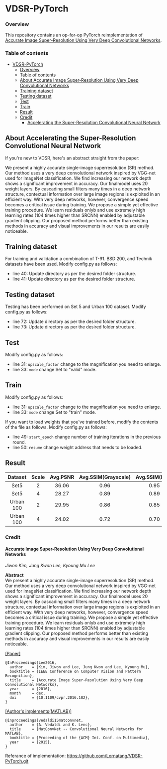 # VDSR-PyTorch

### Overview

This repository contains an op-for-op PyTorch reimplementation of [Accurate Image Super-Resolution Using Very Deep Convolutional Networks](https://arxiv.org/abs/1511.04587).

### Table of contents

- [VDSR-PyTorch](#vdsr-pytorch)
    - [Overview](#overview)
    - [Table of contents](#table-of-contents)
    - [About Accurate Image Super-Resolution Using Very Deep Convolutional Networks](#about-accelerating-the-super-resolution-convolutional-neural-network)
    - [Training dataset](#test)
    - [Testing dataset](#test)
    - [Test](#test)
    - [Train](#train)
    - [Result](#result)
    - [Credit](#credit)
        - [Accelerating the Super-Resolution Convolutional Neural Network](#accurate-image-super-resolution-using-very-deep-convolutional-networks)

## About Accelerating the Super-Resolution Convolutional Neural Network

If you're new to VDSR, here's an abstract straight from the paper:

We present a highly accurate single-image superresolution (SR) method. Our method uses a very deep convolutional network inspired by VGG-net used for
ImageNet classification. We find increasing our network depth shows a significant improvement in accuracy. Our finalmodel uses 20 weight layers. By
cascading small filters many times in a deep network structure, contextual information over large image regions is exploited in an efficient way. With
very deep networks, however, convergence speed becomes a critical issue during training. We propose a simple yet effective training procedure. We
learn residuals onlyb and use extremely high learning rates
(104 times higher than SRCNN) enabled by adjustable gradient clipping. Our proposed method performs better than existing methods in accuracy and
visual improvements in our results are easily noticeable.

## Training dataset
For training and validation a combination of T-91. BSD 200, and Technik datasets have been used.
Modify config.py as follows:
- line 40: Update directory as per the desired folder structure.
- line 41: Update directory as per the desired folder structure.


## Testing dataset
Testing has been performed on Set 5 and Urban 100 dataset.
Modify config.py as follows:
- line 72: Update directory as per the desired folder structure.
- line 73: Update directory as per the desired folder structure.


## Test
Modify config.py as follows:

- line 31: `upscale_factor` change to the magnification you need to enlarge.
- line 33: `mode` change Set to "valid" mode.

## Train
Modify config.py as follows:

- line 31: `upscale_factor` change to the magnification you need to enlarge.
- line 33: `mode` change Set to "train" mode.

If you want to load weights that you've trained before, modify the contents of the file as follows.
Modify config.py as follows:
- line 49: `start_epoch` change number of training iterations in the previous round.
- line 50: `resume` change weight address that needs to be loaded.

## Result
| Dataset | Scale |     Avg.PSNR     |     Avg.SSIM(Grayscale)     |     Avg.SSIM(RGB)     |
|:-------:|:-----:|:----------------:|:---------------------------:|:---------------------:|
|  Set5   |   2   |       36.06      |             0.96            |          0.95         |
|  Set5   |   4   |       28.27      |             0.89            |          0.89         |
|Urban 100|   2   |       29.95      |             0.86            |          0.85         |
|Urban 100|   4   |       24.02      |             0.72            |          0.70         |

### Credit

#### Accurate Image Super-Resolution Using Very Deep Convolutional Networks

_Jiwon Kim, Jung Kwon Lee, Kyoung Mu Lee_ <br>

**Abstract** <br>
We present a highly accurate single-image superresolution (SR) method. Our method uses a very deep convolutional network inspired by VGG-net used for
ImageNet classification. We find increasing our network depth shows a significant improvement in accuracy. Our finalmodel uses 20 weight layers. By
cascading small filters many times in a deep network structure, contextual information over large image regions is exploited in an efficient way. With
very deep networks, however, convergence speed becomes a critical issue during training. We propose a simple yet effective training procedure. We
learn residuals onlyb and use extremely high learning rates
(104 times higher than SRCNN) enabled by adjustable gradient clipping. Our proposed method performs better than existing methods in accuracy and
visual improvements in our results are easily noticeable.

[[Paper]](https://ieeexplore.ieee.org/document/7780551)
```
@InProceedings{Lee2016,
  author    = {Kim, Jiwon and Lee, Jung Kwon and Lee, Kyoung Mu},
  booktitle = {IEEE Conference on Computer Vision and Pattern Recognition},
  title     = {Accurate Image Super-Resolution Using Very Deep Convolutional Networks},
  year      = {2016},
  month     = dec,
  doi       = {10.1109/cvpr.2016.182},
}
```
[[Author's implements(MATLAB)]](https://cv.snu.ac.kr/research/VDSR/VDSR_code.zip)

```
@inproceedings{vedaldi15matconvnet,
  author    = {A. Vedaldi and K. Lenc},
  title     = {MatConvNet -- Convolutional Neural Networks for MATLAB},
  booktitle = {Proceeding of the {ACM} Int. Conf. on Multimedia},
  year      = {2015},
}
```

Referance of implementation: https://github.com/Lornatang/VDSR-PyTorch.git
